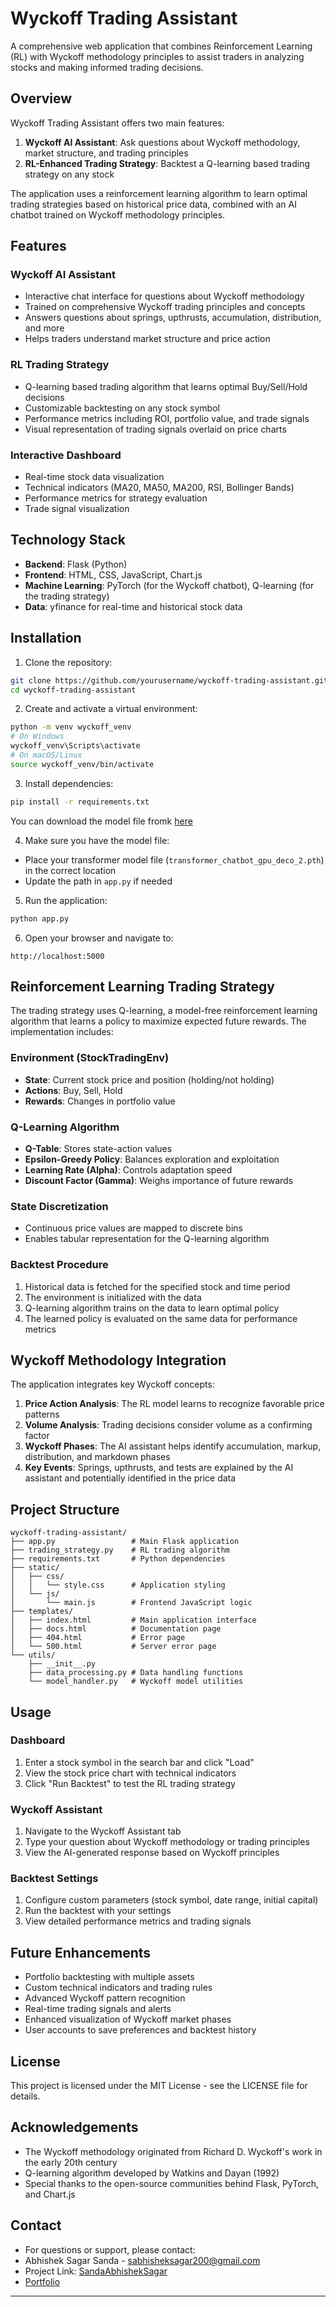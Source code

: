 # Wyckoff Trading Assistant

A comprehensive web application that combines Reinforcement Learning (RL) with Wyckoff methodology principles to assist traders in analyzing stocks and making informed trading decisions.

## Overview

Wyckoff Trading Assistant offers two main features:
1. **Wyckoff AI Assistant**: Ask questions about Wyckoff methodology, market structure, and trading principles
2. **RL-Enhanced Trading Strategy**: Backtest a Q-learning based trading strategy on any stock

The application uses a reinforcement learning algorithm to learn optimal trading strategies based on historical price data, combined with an AI chatbot trained on Wyckoff methodology principles.

## Features

### Wyckoff AI Assistant
- Interactive chat interface for questions about Wyckoff methodology
- Trained on comprehensive Wyckoff trading principles and concepts
- Answers questions about springs, upthrusts, accumulation, distribution, and more
- Helps traders understand market structure and price action

### RL Trading Strategy
- Q-learning based trading algorithm that learns optimal Buy/Sell/Hold decisions
- Customizable backtesting on any stock symbol
- Performance metrics including ROI, portfolio value, and trade signals
- Visual representation of trading signals overlaid on price charts

### Interactive Dashboard
- Real-time stock data visualization
- Technical indicators (MA20, MA50, MA200, RSI, Bollinger Bands)
- Performance metrics for strategy evaluation
- Trade signal visualization

## Technology Stack

- **Backend**: Flask (Python)
- **Frontend**: HTML, CSS, JavaScript, Chart.js
- **Machine Learning**: PyTorch (for the Wyckoff chatbot), Q-learning (for the trading strategy)
- **Data**: yfinance for real-time and historical stock data

## Installation

1. Clone the repository:
```bash
git clone https://github.com/yourusername/wyckoff-trading-assistant.git
cd wyckoff-trading-assistant
```

2. Create and activate a virtual environment:
```bash
python -m venv wyckoff_venv
# On Windows
wyckoff_venv\Scripts\activate
# On macOS/Linux
source wyckoff_venv/bin/activate
```

3. Install dependencies:
```bash
pip install -r requirements.txt
```
You can download the model file fromk [here](https://drive.google.com/file/d/1o1fCnPbczbhd7loW-b0VIxx7zEEtM4Xj/view?usp=drive_link)

4. Make sure you have the model file:
- Place your transformer model file (`transformer_chatbot_gpu_deco_2.pth`) in the correct location
- Update the path in `app.py` if needed

5. Run the application:
```bash
python app.py
```

6. Open your browser and navigate to:
```
http://localhost:5000
```

## Reinforcement Learning Trading Strategy

The trading strategy uses Q-learning, a model-free reinforcement learning algorithm that learns a policy to maximize expected future rewards. The implementation includes:

### Environment (StockTradingEnv)
- **State**: Current stock price and position (holding/not holding)
- **Actions**: Buy, Sell, Hold
- **Rewards**: Changes in portfolio value

### Q-Learning Algorithm
- **Q-Table**: Stores state-action values
- **Epsilon-Greedy Policy**: Balances exploration and exploitation
- **Learning Rate (Alpha)**: Controls adaptation speed
- **Discount Factor (Gamma)**: Weighs importance of future rewards

### State Discretization
- Continuous price values are mapped to discrete bins
- Enables tabular representation for the Q-learning algorithm

### Backtest Procedure
1. Historical data is fetched for the specified stock and time period
2. The environment is initialized with the data
3. Q-learning algorithm trains on the data to learn optimal policy
4. The learned policy is evaluated on the same data for performance metrics

## Wyckoff Methodology Integration

The application integrates key Wyckoff concepts:

1. **Price Action Analysis**: The RL model learns to recognize favorable price patterns
2. **Volume Analysis**: Trading decisions consider volume as a confirming factor
3. **Wyckoff Phases**: The AI assistant helps identify accumulation, markup, distribution, and markdown phases
4. **Key Events**: Springs, upthrusts, and tests are explained by the AI assistant and potentially identified in the price data

## Project Structure

```
wyckoff-trading-assistant/
├── app.py                 # Main Flask application
├── trading_strategy.py    # RL trading algorithm
├── requirements.txt       # Python dependencies
├── static/
│   ├── css/
│   │   └── style.css      # Application styling
│   └── js/
│       └── main.js        # Frontend JavaScript logic
├── templates/
│   ├── index.html         # Main application interface
│   ├── docs.html          # Documentation page
│   ├── 404.html           # Error page
│   └── 500.html           # Server error page
└── utils/
    ├── __init__.py
    ├── data_processing.py # Data handling functions
    └── model_handler.py   # Wyckoff model utilities
```

## Usage

### Dashboard
1. Enter a stock symbol in the search bar and click "Load"
2. View the stock price chart with technical indicators
3. Click "Run Backtest" to test the RL trading strategy

### Wyckoff Assistant
1. Navigate to the Wyckoff Assistant tab
2. Type your question about Wyckoff methodology or trading principles
3. View the AI-generated response based on Wyckoff principles

### Backtest Settings
1. Configure custom parameters (stock symbol, date range, initial capital)
2. Run the backtest with your settings
3. View detailed performance metrics and trading signals

## Future Enhancements

- Portfolio backtesting with multiple assets
- Custom technical indicators and trading rules
- Advanced Wyckoff pattern recognition
- Real-time trading signals and alerts
- Enhanced visualization of Wyckoff market phases
- User accounts to save preferences and backtest history

## License

This project is licensed under the MIT License - see the LICENSE file for details.

## Acknowledgements

- The Wyckoff methodology originated from Richard D. Wyckoff's work in the early 20th century
- Q-learning algorithm developed by Watkins and Dayan (1992)
- Special thanks to the open-source communities behind Flask, PyTorch, and Chart.js

## Contact
- For questions or support, please contact:
- Abhishek Sagar Sanda - [sabhisheksagar200@gmail.com](sabhisheksagar200@gmail.com)
- Project Link: [SandaAbhishekSagar](https://github.com/SandaAbhishekSagar)
- [Portfolio](https://abhisheksagar.netlify.app)
---

